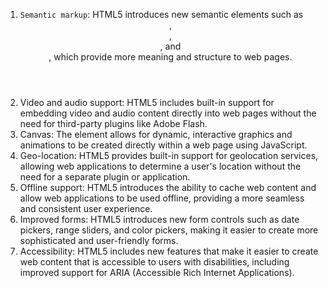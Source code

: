 1. `Semantic markup`: HTML5 introduces new semantic elements such as <header>, <footer>, <nav>, and <article>, which provide more meaning and structure to web pages.
2. Video and audio support: HTML5 includes built-in support for embedding video and audio content directly into web pages without the need for third-party plugins like Adobe Flash.
3. Canvas: The <canvas> element allows for dynamic, interactive graphics and animations to be created directly within a web page using JavaScript.
4. Geo-location: HTML5 provides built-in support for geolocation services, allowing web applications to determine a user's location without the need for a separate plugin or application.
5. Offline support: HTML5 introduces the ability to cache web content and allow web applications to be used offline, providing a more seamless and consistent user experience.
6. Improved forms: HTML5 introduces new form controls such as date pickers, range sliders, and color pickers, making it easier to create more sophisticated and user-friendly forms.
7. Accessibility: HTML5 includes new features that make it easier to create web content that is accessible to users with disabilities, including improved support for ARIA (Accessible Rich Internet Applications).
